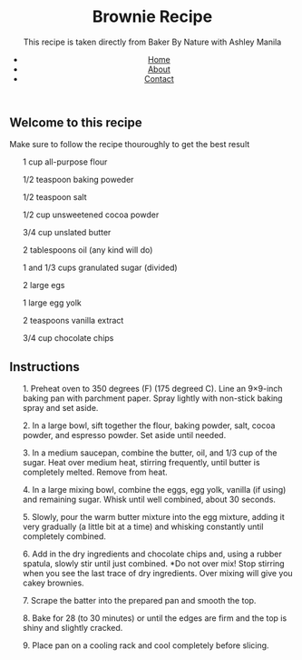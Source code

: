 <!DOCTYPE html>
<html lang="en">
<head>
  <meta charset="utf-8">
  <meta name="viewport" content="width=device-width, initial-scale=1.0">
  <title>Brownies | Home</title>
  <link rel="stylesheet" href="styles.css">
</head>
<body>
  <header>
    <h1>Brownie Recipe</h1>
    <p>This recipe is taken directly from Baker By Nature with Ashley Manila</p> 
    <nav>
      <ul>
        <li><a href="README.md" class="active">Home</a></li>
        <li><a href="about.html">About</a></li>
        <li><a href="contact.html">Contact</a></li>
      </ul>
  </header>
  <main>
    <div id="welcome">
      <h2>Welcome to this recipe</h2>
      <p>Make sure to follow the recipe thouroughly to get the best result</p>
    </div>
    <div id="ingredients">
      <ul>
        <p>1 cup all-purpose flour</p>
        <p>1/2 teaspoon baking poweder</p>
        <p>1/2 teaspoon salt</p>
        <p>1/2 cup unsweetened cocoa powder</p>
        <p>3/4 cup unslated butter</p>
        <p>2 tablespoons oil (any kind will do)</p>
        <p>1 and 1/3 cups granulated sugar (divided)</p>
        <p>2 large egs</p>
        <p>1 large egg yolk</p>
        <p>2 teaspoons vanilla extract</p>
        <p>3/4 cup chocolate chips</p>
      </ul>
    </div>
    <div id="instructions">
      <h2>Instructions</h2>
      <ol>
        <p>1. Preheat oven to 350 degrees (F) (175 degreed C). Line an 9×9-inch baking pan with parchment paper. Spray lightly with non-stick baking spray and set aside.</p>
        <p>2. In a large bowl, sift together the flour, baking powder, salt, cocoa powder, and espresso powder. Set aside until needed.</p>
        <p>3. In a medium saucepan, combine the butter, oil, and 1/3 cup of the sugar. Heat over medium heat, stirring frequently, until butter is completely melted. Remove from heat.</p>
        <p>4. In a large mixing bowl, combine the eggs, egg yolk, vanilla (if using) and remaining sugar. Whisk until well combined, about 30 seconds.</p>
        <p>5. Slowly, pour the warm butter mixture into the egg mixture, adding it very gradually (a little bit at a time) and whisking constantly until completely combined.</p>
        <p>6. Add in the dry ingredients and chocolate chips and, using a rubber spatula, slowly stir until just combined. *Do not over mix! Stop stirring when you see the last trace of dry ingredients. Over mixing will give you cakey brownies. </p>
        <p>7. Scrape the batter into the prepared pan and smooth the top.</p>
        <p>8. Bake for 28 (to 30 minutes) or until the edges are firm and the top is shiny and slightly cracked. </p>
        <p>9. Place pan on a cooling rack and cool completely before slicing.</p>
      </ol>
    </div>
  </main>
      
</body>
